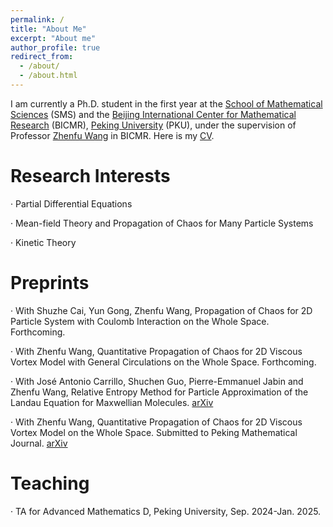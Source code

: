 ```yaml
---
permalink: /
title: "About Me"
excerpt: "About me"
author_profile: true
redirect_from: 
  - /about/
  - /about.html
---
```


I am currently a Ph.D. student in the first year at the [School of Mathematical Sciences](https://www.math.pku.edu.cn/) (SMS) and the [Beijing International Center for Mathematical Research](https://bicmr.pku.edu.cn/) (BICMR), [Peking University](https://www.pku.edu.cn/) (PKU), under the supervision of Professor [Zhenfu Wang](http://faculty.bicmr.pku.edu.cn/~zhenfuwang/) in BICMR. Here is my [CV](../assets/CV.pdf).

Research Interests
======
· Partial Differential Equations

· Mean-field Theory and Propagation of Chaos for Many Particle Systems

· Kinetic Theory

Preprints
======
· With Shuzhe Cai, Yun Gong, Zhenfu Wang, Propagation of Chaos for 2D Particle System with Coulomb Interaction on the Whole Space. Forthcoming.

· With Zhenfu Wang, Quantitative Propagation of Chaos for 2D Viscous Vortex Model with General Circulations on the Whole Space. Forthcoming.

· With José Antonio Carrillo, Shuchen Guo, Pierre-Emmanuel Jabin and Zhenfu Wang, Relative Entropy Method for Particle Approximation of the Landau Equation for Maxwellian Molecules. [arXiv](https://arxiv.org/pdf/2408.15035)

· With Zhenfu Wang, Quantitative Propagation of Chaos for 2D Viscous Vortex Model on the Whole Space. Submitted to Peking Mathematical Journal. [arXiv](https://arxiv.org/pdf/2310.05156.pdf)

Teaching
======
· TA for Advanced Mathematics D, Peking University, Sep. 2024-Jan. 2025.



